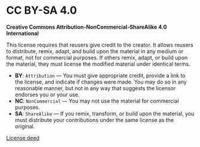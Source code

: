 # CC BY-SA 4.0

**Creative Commons Attribution-NonCommercial-ShareAlike 4.0 International**

This license requires that reusers give credit to the creator. It allows reusers to distribute, remix, adapt, and build upon the material in any medium or format, not for commercial purposes. If others remix, adapt, or build upon the material, they must license the modified material under identical terms.

- **BY**: <code>Attribution</code> — You must give appropriate credit, provide a link to the license, and indicate if changes were made. You may do so in any reasonable manner, but not in any way that suggests the licensor endorses you or your use.
- **NC**: <code>NonCommercial</code> — You may not use the material for commercial purposes.
- **SA**: <code>ShareAlike</code> — If you remix, transform, or build upon the material, you must distribute your contributions under the same license as the original.

[License deed](https://creativecommons.org/licenses/by-nc-sa/4.0/)
